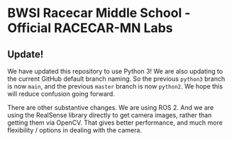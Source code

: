 # BWSI Racecar Middle School - Official RACECAR-MN Labs

## Update!

We have updated this repository to use Python 3! We are also updating to the current GitHub default branch naming. So the previous `python3` branch is now `main`, and the previous `master` branch is now `python2`. We hope this will reduce confusion going forward.

There are other substantive changes. We are using ROS 2. And we are using the RealSense library directly to get camera images, rather than getting them via OpenCV. That gives better performance, and much more flexibility / options in dealing with the camera.
